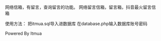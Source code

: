 网络信箱，有留言，查询留言的功能。
网络留言信箱，留言箱，抖音最火留言信箱


使用方法：
把itmua.sql导入进数据库
在database.php输入数据库账号密码


Powered By Itmua

